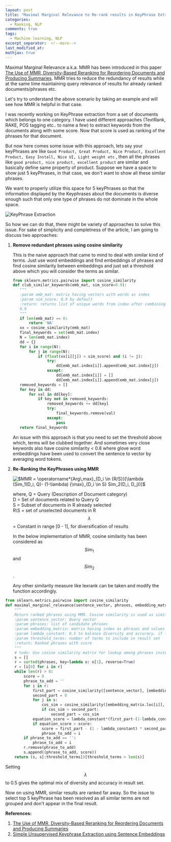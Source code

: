 ```yaml
---
layout: post
title: "Maximal Marginal Relevance to Re-rank results in KeyPhrase Extraction"
categories:
  - Ranking, NLP
comments: true
tags:
  - Machine learning, NLP
excerpt_separator:  <!--more-->
last_modified_at: 
mathjax: true
---
```

<script type="text/javascript" async
  src="https://cdn.mathjax.org/mathjax/latest/MathJax.js?config=TeX-MML-AM_CHTML">
</script>
Maximal Marginal Relevance a.k.a. MMR has been introduced in this paper [The Use of MMR, Diversity-Based Reranking for Reordering Documents and Producing Summaries](https://www.cs.cmu.edu/~jgc/publication/The_Use_MMR_Diversity_Based_LTMIR_1998.pdf). MMR tries to reduce the redundancy of results while at the same time maintaining query relevance of results for already ranked documents/phrases etc.<!--more-->

Let's try to understand the above scenario by taking an example and will see how MMR is helpful in that case.

I was recently working on KeyPhrase extraction from a set of documents which belongs to one category. I have used different approaches (TextRank, RAKE, POS tagging etc.. to name a few) to extract keywords from the documents along with some score. Now that score is used as ranking of the phrases for that document. 

But now here comes some issue with this approach, lets say your keyPhrases are like `Good Product, Great Product, Nice Product, Excellent Product, Easy Install, Nice UI, Light weight etc` , then all the phrases like `good product, nice product, excellent product` are similar and basically define same property of product. Suppose we have a space to show just 5 keyPhrases, in that case, we don't want to show all these similar phrases.

We want to properly utilize this space for 5 keyPhrases so that the information displayed by the Keyphrases about the documents is diverse enough such that only one type of phrases do not dominate in the whole space.

![KeyPhrase Extraction]({{site.url}}/assets/image/Keyphrase.png)


So how we can do that, there might be variety of approaches to solve this issue. For sake of simplicity and completness of the article, I am going to discuss two approaches:

1. **Remove redundant phrases using cosine similarity**

   This is the naive approach that came to mind to deal with similar kind of terms. Just use word embeddings and find embeddings of phrases and find cosine similarity between embeddings and just set a threshold above which you will consider the terms as similar.


    ```python
    from sklearn.metrics.pairwise import cosine_similarity
    def club_similar_keywords(emb_mat, sim_score=0.9):
       """
       :param emb_mat: matrix having vectors with words as index
       :param sim_score: 0.9 by default
       :return: returns list of unique words from index after combining words which has similarity score of more than
       0.9
       """
       if len(emb_mat) == 0:
           return 'NA'
       xx = cosine_similarity(emb_mat)
       final_keywords = set(emb_mat.index)
       N = len(emb_mat.index)
       dd = {}
       for i in range(N):
           for j in range(N):
               if (float(xx[i][j]) > sim_score) and (i != j):
                   try:
                       dd[emb_mat.index[i]].append(emb_mat.index[j])
                   except:
                       dd[emb_mat.index[i]] = []
                       dd[emb_mat.index[i]].append(emb_mat.index[j])
       removed_keywords = []
       for key in dd:
           for val in dd[key]:
               if key not in removed_keywords:
                   removed_keywords += dd[key]
                   try:
                       final_keywords.remove(val)
                   except:
                       pass
       return final_keywords
    ```

   An issue with this approach is that you need to set the threshold above which, terms will be clubbed together. And sometimes very close keywords also have cosine similarity < 0.8 where glove word embeddings have been used to convert the sentence to vector by averaging word tokens.

2. **Re-Ranking the KeyPhrases using MMR**

   <img src="https://latex.codecogs.com/png.latex?\inline&space;$MMR&space;=&space;\operatorname*{Arg\,max}_{D_i&space;\in&space;{R/S}}[\lambda&space;(Sim_1(D_i,&space;Q)-&space;(1-\lambda)&space;{\max}_{D_i&space;\in&space;S}&space;Sim_2(D_i,&space;D_j))]$" title="$MMR = \operatorname*{Arg\,max}_{D_i \in {R/S}}[\lambda (Sim_1(D_i, Q)- (1-\lambda) {\max}_{D_i \in S} Sim_2(D_i, D_j))]$" />
   
   where, 
        Q = Query (Description of Document category)<br>
   		D = Set of documents related to Query Q <br>
   		S = Subset of documents in R already selected <br>
   		R\S = set of unselected documents in R <br>
   		$$\lambda$$ = Constant in range [0 - 1], for diversification of results

   In the below implementation of MMR, cosine similarity has been considered as $$Sim_1$$ and $$Sim_2$$.

   Any other similarity measure like lexrank can be taken and modify the function accordingly.

```python
from sklearn.metrics.pairwise import cosine_similarity
def maximal_marginal_relevance(sentence_vector, phrases, embedding_matrix, lambda_constant=0.5, threshold_terms=10):
    """
    Return ranked phrases using MMR. Cosine similarity is used as similarity measure.
    :param sentence_vector: Query vector
    :param phrases: list of candidate phrases
    :param embedding_matrix: matrix having index as phrases and values as vector
    :param lambda_constant: 0.5 to balance diversity and accuracy. if lambda_constant is high ,      then higher accuracy. If lambda_constant is low then high diversity.
    :param threshold_terms: number of terms to include in result set
    :return: Ranked phrases with score
    """
    # todo: Use cosine similarity matrix for lookup among phrases instead of making call everytime.
    s = []
    r = sorted(phrases, key=lambda x: x[1], reverse=True)
    r = [i[0] for i in r]
    while len(r) > 0:
        score = 0
        phrase_to_add = ''
        for i in r:
            first_part = cosine_similarity([sentence_vector], [embedding_matrix.loc[i]])[0][0]
            second_part = 0
            for j in s:
                cos_sim = cosine_similarity([embedding_matrix.loc[i]], [embedding_matrix.loc[j[0]]])[0][0]
                if cos_sim > second_part:
                    second_part = cos_sim
            equation_score = lambda_constant*(first_part-(1-lambda_constant) * second_part)
            if equation_score > score:
                score = first_part - (1 - lambda_constant) * second_part
                phrase_to_add = i
        if phrase_to_add == '':
            phrase_to_add = i
        r.remove(phrase_to_add)
        s.append((phrase_to_add, score))
    return (s, s[:threshold_terms])[threshold_terms > len(s)]
```

Setting $$\lambda$$ to 0.5 gives the optimal mix of diversity and accuracy in result set.

Now on using MMR, similar results are ranked far away. So the issue to select top 5 keyPhrase has been resolved as all similar terms are not grouped  and don't appear in the final result.

**References:**

1. [The Use of MMR, Diversity-Based Reranking for Reordering Documents and Producing Summaries](https://www.cs.cmu.edu/~jgc/publication/The_Use_MMR_Diversity_Based_LTMIR_1998.pdf)
2. [Simple Unsupervised Keyphrase Extraction using Sentence Embeddings](https://arxiv.org/pdf/1801.04470.pdf)
